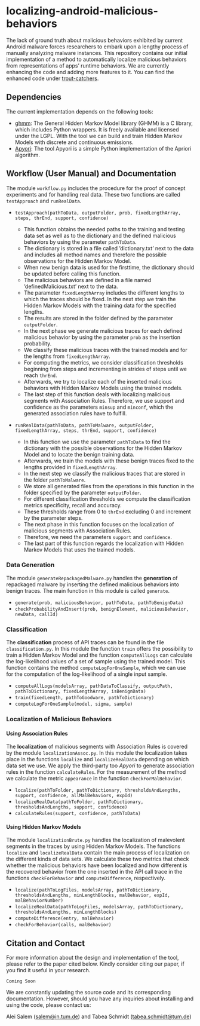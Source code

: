 # localizing-android-malicious-behaviors

The lack of ground truth about malicious behaviors exhibited by current Android malware forces researchers to embark upon a
lengthy process of manually analyzing malware instances. This repository contains our initial implementation of a method to automatically localize malicious behaviors from representations of apps’ runtime behaviors. We are currently enhancing the code and adding more features to it. You can find the enhanced code under [trout-catchers](https://github.com/tum-i22/troutcatchers).

## Dependencies
The current implementation depends on the following tools:
* [ghmm](http://ghmm.org/): The General Hidden Markov Model library (GHMM) is a C library, which includes Python wrappers. It is freely available and licensed under the LGPL. With the tool we can build and train Hidden Markov Models with discrete and continuous emissions.
* [Apyori](https://pypi.python.org/pypi/apyori/1.0.0): The tool Apyori is a simple Python implementation of the Apriori algorithm.

## Workflow (User Manual) and Documentation

The module `workflow.py` includes the procedure for the proof of concept experiments and for handling real data. These two functions are called `testApproach` and `runRealData`.

* ```testApproach(pathToData, outputFolder, prob, fixedLengthArray, steps, thrEnd, support, confidence)```
  * This function obtains the needed paths to the training and testing data set as well as to the dictionary and the defined malicious behaviors by using the parameter `pathToData`.
  * The dictionary is stored in a file called ’dictionary.txt’ next to the data and includes all method names and therefore the possible observations for the Hidden Markov Model. 
  * When new benign data is used for the firsttime, the dictionary should be updated before calling this function.
  * The malicious behaviors are defined in a file named ’definedMalicious.txt’ next to the data.
  * The parameter `fixedLengthArray` includes the different lengths to which the traces should be fixed. In the next step we train the Hidden Markov Models with the training data for the specified lengths.
  * The results are stored in the folder defined by the parameter `outputFolder`.
  * In the next phase we generate malicious traces for each defined malicious behavior by using the parameter `prob` as the
insertion probability.
  * We classify these malicious traces with the trained models and for the lengths from `fixedLengthArray`.
  * For computing the metrics, we consider classification thresholds beginning from steps and incrementing in strides of steps until we reach `thrEnd`.
  * Afterwards, we try to localize each of the inserted malicious behaviors with Hidden Markov Models using the trained models.
  * The last step of this function deals with localizing malicious segments with Association Rules. Therefore, we use support and confidence as the parameters `minsup` and `minconf`, which the generated association rules have to fulfill.

* ```runRealData(pathToData, pathToMalware, outputFolder, fixedLengthArray, steps, thrEnd, support, confidence)```
  * In this function we use the parameter `pathToData` to find the dictionary with the possible observations for the Hidden Markov Model and to locate the benign training data.
  * Afterwards, we train the models with these benign traces fixed to the lengths provided in `fixedLengthArray`.
  * In the next step we classify the malicious traces that are stored in the folder `pathToMalware`.
  * We store all generated files from the operations in this function in the folder specified by the parameter `outputFolder`.
  * For different classification thresholds we compute the classification metrics specificity, recall and accuracy.
  * These thresholds range from 0 to `thrEnd` excluding 0 and increment by the parameter steps.
  * The next phase in this function focuses on the localization of malicious segments with Association Rules.
  * Therefore, we need the parameters `support` and `confidence`.
  * The last part of this function regards the localization with Hidden Markov Models that uses the trained models.

### Data Generation

The module `generateRepackagedMalware.py` handles the **generation** of repackaged malware by inserting the defined malicious behaviors into benign traces. The main function in this module is called `generate`.

* ```generate(prob, maliciousBehavior, pathToData, pathToBenignData)```
* ```checkProbabilityAndInsert(prob, benignElement, maliciousBehavior, newData, callId)```

### Classification

The **classification** process of API traces can be found in the file `classification.py`. In this module the function `train` offers the possibility to train a Hidden Markov Model and the function `computeAllLogs` can calculate the log-likelihood values of a set of sample using the trained model. This function contains the method `computeLogForOneSample`, which we can use for the computation of the log-likelihood of a single input sample.

* ```computeAllLogs(modelsArray, pathDataToClassify, outputPath, pathToDictionary, fixedLengthArray, isBenignData)```
* ```train(fixedLength, pathToGoodware, pathToDictionary)```
* ```computeLogForOneSample(model, sigma, sample)```

### Localization of Malicious Behaviors
#### Using Association Rules
The **localization** of malicious segments with Association Rules is covered by the module `localizationAssoc.py`. In this module the localization takes place in the functions `localize` and `localizeRealData` depending on which data set we use. We apply the third-party too *Apyori* to generate association rules in the function `calculateRules`. For the measurement of the method we calculate the metric `appearance` in the function `checkForMalBehavior`.

* ```localize(pathToFolder, pathToDictionary, thresholdsAndLengths, support, confidence, allMalBehaviors, expId)```
* ```localizeRealData(pathToFolder, pathToDictionary, thresholdsAndLengths, support, confidence)```
* ```calculateRules(support, confidence, pathToData)```

#### Using Hidden Markov Models

The module `localizationBrute.py` handles the localization of malevolent segments in the traces by using Hidden Markov Models. The functions `localize` and `localizeRealData` contain the main process of localization on the different kinds of data sets. We calculate these two metrics that check whether the malicious behaviors have been localized and how different is the recovered behavior from the one inserted in the API call trace in the functions `checkForBehavior` and `computeDifference`, respectively.

* ```localize(pathToLogFiles, modelsArray, pathToDictionary, thresholdsAndLengths, minLengthBlocks, malBehavior, expId, malBehaviorNumber)```
* ```localizeRealData(pathToLogFiles, modelsArray, pathToDictionary, thresholdsAndLengths, minLengthBlocks)```
* ```computeDifference(entry, malBehavior)```
* ```checkForBehavior(calls, malBehavior)```

## Citation and Contact

For more information about the design and implementation of the tool, please refer to the paper cited below. Kindly consider citing our paper, if you find it useful in your research.

```
Coming Soon
```

We are constantly updating the source code and its corresponding documentation. However, should you have any inquiries about installing and using the code, please contact us:

Alei Salem (salem@in.tum.de) and Tabea Schmidt (tabea.schmidt@tum.de)
